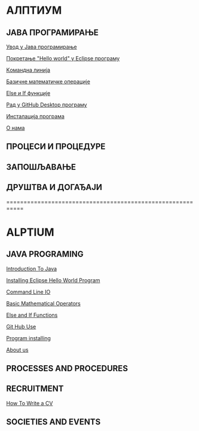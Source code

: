 ﻿# АЛПТИУМ


## ЈАВА ПРОГРАМИРАЊЕ 

[Увод у Јава програмирање](Srpski/Uvod.md)

[Покретање "Hello world" у Eclipsе програму](Srpski/pokretanje.md)

[Kомандна линија](Srpski/Командна-линија.md)

[Базичне математичке операције](Srpski/Базичне-математичке-операције.md)

[Else и If функције](Srpski/ELSE-и-IF-функције.md)

[Рад у GitHub Desktop програму](Srpski/rad-u-Git-Hub.md)

[Инсталација програма](Srpski/instalacija.md)

[O нама](Srpski/o-nama.md)


## ПРОЦЕСИ И ПРОЦЕДУРЕ


## ЗАПОШЉАВАЊЕ


## ДРУШТВА И ДОГАЂАЈИ


===========================================================


# ALPTIUM


## JAVA PROGRAMING

[Introduction To Java](English/Introduction.md)

[Installing Eclipse Hello World Program](English/Installing-Eclipse-Hello-World.md)

[Command Line IO](English/Command-Line-IO.md)

[Basic Mathematical Operators](English/Basic-mathematical-operators.md)

[Else and If Functions](English/Else-and-If-functions.md)

[Git Hub Use](English/Git-Hub-Use.md)

[Program installing](English/Program-installing.md)

[About us](English/About-us.md)


## PROCESSES AND PROCEDURES


## RECRUITMENT

[How To Write a CV](English/How-to-write-a-CV.md)


## SOCIETIES AND EVENTS


